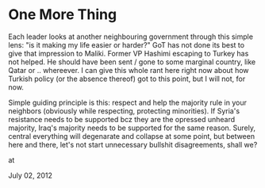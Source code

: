 # One More Thing
Each leader looks at another neighbouring government through this simple lens: "is it making my life easier or harder?" GoT has not done its best to give that impression to Maliki. Former VP Hashimi escaping to Turkey has not helped. He should have been  sent / gone to some marginal country, like Qatar or .. whereever. I can give this whole rant here right now about how Turkish policy (or the absence thereof) got to this point, but I will not, for now.

Simple guiding principle is this: respect and help the majority rule in your neighbors (obviously while respecting, protecting minorities). If Syria's resistance needs to be supported bcz they are the opressed unheard majority, Iraq's majority needs to be supported for the same reason. Surely, central everything will degenarate and collapse at some point, but between here and there, let's not start unnecessary bullshit disagreements, shall we?









at

July 02, 2012















